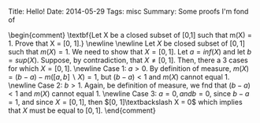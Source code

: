 Title:  Hello!
Date: 2014-05-29
Tags: misc
Summary: Some proofs I'm fond of

\begin{comment}
\textbf{Let X be a closed subset of [0,1] such that m(X) = 1.  Prove that X = [0, 1].}
\newline
\newline
Let $X$ be closed subset of $[0,1]$ such that $m(X) = 1$.  We need to show that $X= [0,1]$.  Let $a=inf(X)$ and let $b=sup(X)$.  Suppose, by contradiction, that $X \neq [0, 1]$.  Then, there a 3 cases for which $X=[0, 1]$.
\newline
Case 1:  $a > 0$.  By definition of measure, $m(X) = (b -a) - m([a, b]\backslash X) = 1$, but $(b - a) < 1$ and $m(X)$ cannot equal $1$.
\newline
Case 2:  $b > 1$.  Again, be definition of measure, we fnd that $(b - a) < 1$ and $m(X)$ cannot equal $1$.
\newline
Case 3:  $a = 0, and b = 0$, since $b - a = 1$, and since $X = [0, 1]$, then $[0, 1]\textbackslash X = 0$ which implies that $X$ must be equal to $[0, 1]$.
\end{comment}